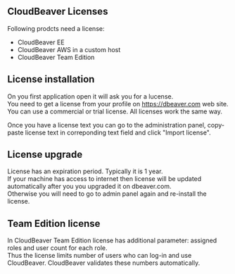 ## CloudBeaver Licenses

Following prodcts need a license:
- CloudBeaver EE
- CloudBeaver AWS in a custom host
- CloudBeaver Team Edition

## License installation

On you first application open it will ask you for a lucense.  
You need to get a license from your profile on https://dbeaver.com web site.  
You can use a commercial or trial license. All licenses work the same way.  

Once you have a license text you can go to the administration panel, copy-paste license text in correponding text field and click "Import license".  

## License upgrade

License has an expiration period. Typically it is 1 year.  
If your machine has access to internet then license will be updated automatically after you you upgraded it on dbeaver.com.  
Otherwise you will need to go to admin panel again and re-install the license.  

## Team Edition license

In CloudBeaver Team Edition license has additional parameter: assigned roles and user count for each role.  
Thus the license limits number of users who can log-in and use CloudBeaver. CloudBeaver validates these numbers automatically.  